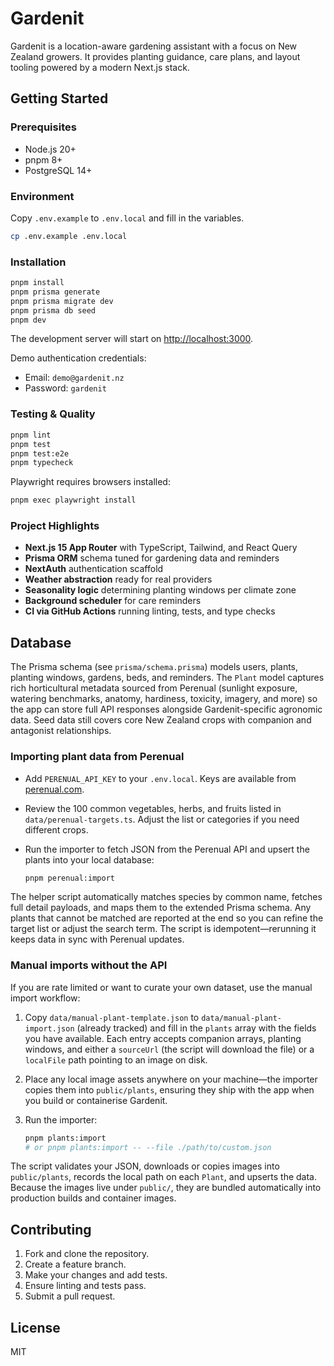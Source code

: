 # Gardenit

Gardenit is a location-aware gardening assistant with a focus on New Zealand growers. It provides planting guidance, care plans, and layout tooling powered by a modern Next.js stack.

## Getting Started

### Prerequisites
- Node.js 20+
- pnpm 8+
- PostgreSQL 14+

### Environment
Copy `.env.example` to `.env.local` and fill in the variables.

```bash
cp .env.example .env.local
```

### Installation

```bash
pnpm install
pnpm prisma generate
pnpm prisma migrate dev
pnpm prisma db seed
pnpm dev
```

The development server will start on [http://localhost:3000](http://localhost:3000).

Demo authentication credentials:

- Email: `demo@gardenit.nz`
- Password: `gardenit`

### Testing & Quality

```bash
pnpm lint
pnpm test
pnpm test:e2e
pnpm typecheck
```

Playwright requires browsers installed:
```bash
pnpm exec playwright install
```

### Project Highlights
- **Next.js 15 App Router** with TypeScript, Tailwind, and React Query
- **Prisma ORM** schema tuned for gardening data and reminders
- **NextAuth** authentication scaffold
- **Weather abstraction** ready for real providers
- **Seasonality logic** determining planting windows per climate zone
- **Background scheduler** for care reminders
- **CI via GitHub Actions** running linting, tests, and type checks

## Database
The Prisma schema (see `prisma/schema.prisma`) models users, plants, planting windows, gardens, beds, and reminders. The `Plant` model captures rich horticultural metadata sourced from Perenual (sunlight exposure, watering benchmarks, anatomy, hardiness, toxicity, imagery, and more) so the app can store full API responses alongside Gardenit-specific agronomic data. Seed data still covers core New Zealand crops with companion and antagonist relationships.

### Importing plant data from Perenual
- Add `PERENUAL_API_KEY` to your `.env.local`. Keys are available from [perenual.com](https://perenual.com/docs/api).
- Review the 100 common vegetables, herbs, and fruits listed in `data/perenual-targets.ts`. Adjust the list or categories if you need different crops.
- Run the importer to fetch JSON from the Perenual API and upsert the plants into your local database:

  ```bash
  pnpm perenual:import
  ```

The helper script automatically matches species by common name, fetches full detail payloads, and maps them to the extended Prisma schema. Any plants that cannot be matched are reported at the end so you can refine the target list or adjust the search term. The script is idempotent—rerunning it keeps data in sync with Perenual updates.

### Manual imports without the API
If you are rate limited or want to curate your own dataset, use the manual import workflow:

1. Copy `data/manual-plant-template.json` to `data/manual-plant-import.json` (already tracked) and fill in the `plants` array with the fields you have available. Each entry accepts companion arrays, planting windows, and either a `sourceUrl` (the script will download the file) or a `localFile` path pointing to an image on disk.
2. Place any local image assets anywhere on your machine—the importer copies them into `public/plants`, ensuring they ship with the app when you build or containerise Gardenit.
3. Run the importer:

   ```bash
   pnpm plants:import
   # or pnpm plants:import -- --file ./path/to/custom.json
   ```

The script validates your JSON, downloads or copies images into `public/plants`, records the local path on each `Plant`, and upserts the data. Because the images live under `public/`, they are bundled automatically into production builds and container images.

## Contributing
1. Fork and clone the repository.
2. Create a feature branch.
3. Make your changes and add tests.
4. Ensure linting and tests pass.
5. Submit a pull request.

## License
MIT
